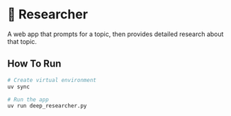 # 🔎 Researcher

A web app that prompts for a topic, then provides detailed research about that topic.

## How To Run

```bash
# Create virtual environment
uv sync

# Run the app
uv run deep_researcher.py
```
